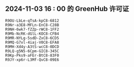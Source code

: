 ## 2024-11-03 16 : 00 的 GreenHub 许可证
```
R9OU-LbLe-qTsA-kpC8-6812
R9Nr-a3E8-MFLn-EnC8-C28B
R9NH-6wk7-fZZp-rWC8-1FF2
R9Mb-NcRK-dGlL-KOC8-CFB4
R9MR-NYLg-5sdD-ZxC8-6CD5
R9MQ-G7xl-4iaj-V0C8-EFA8
R9MH-Xd4y-A3tS-wcC8-0DCD
R9LQ-g5N5-6Cpm-GIC8-345C
R9Kp-Pks9-aFEr-BtC8-83F0
R9JY-xp6r-L3Mf-QvC8-09E6
```

